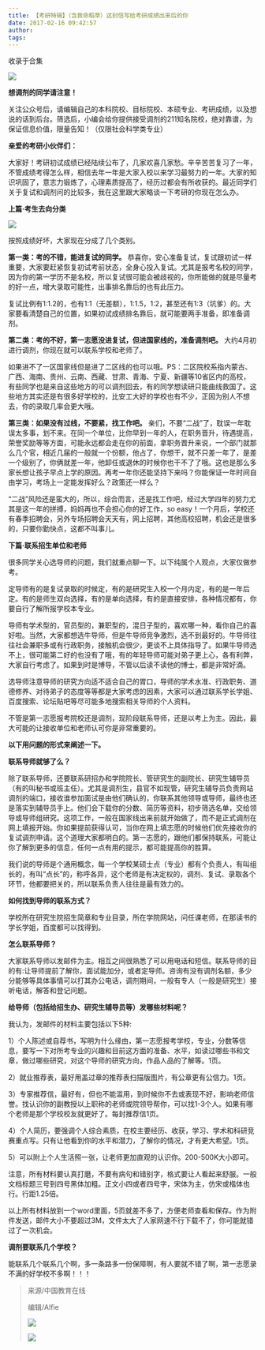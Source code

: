 ```yaml
---
title: 【考研特辑】（含救命稻草）这封信写给考研成绩出来后的你
date: 2017-02-16 09:42:57
author: 
tags: 
---
```



收录于合集

![](/images/4472/2.png)

**想调剂的同学请注意！**

  

关注公众号后，请编辑自己的本科院校、目标院校、本硕专业、考研成绩，以及想说的话到后台。筛选后，小编会给你提供接受调剂的211知名院校，绝对靠谱，为保证信息价值，限量告知！（仅限社会科学类专业）

  

 **亲爱的考研小伙伴们：**  

大家好！考研初试成绩已经陆续公布了，几家欢喜几家愁。辛辛苦苦复习了一年，不管成绩考得怎么样，相信去年一年是大家入校以来学习最努力的一年。大家的知识巩固了，意志力锻炼了，心理素质提高了，经历过都会有所收获的。最近同学们关于复试和调剂问的比较多，我在这里跟大家略谈一下考研的你现在怎么办。

  

 **上篇·考生去向分类**

![](/images/4472/3.jpeg)

  

按照成绩好坏，大家现在分成了几个类别。

  

 **第一类：考的不错，能进复试的同学。**
恭喜你，安心准备复试，复试跟初试一样重要，大家要赶紧恢复初试考前状态，全身心投入复试。尤其是报考名校的同学，因为你的第一学历不是名校，所以复试很可能会被歧视的，你所能做的就是尽量考的好一点，增大录取可能性，出事排名靠后的也有此压力。

  

复试比例有1:1.2的，也有1:1（无差额），1:1.5，1:2，甚至还有1:3（坑爹）的。大家要看清楚自己的位置，如果初试成绩排名靠后，就可能要两手准备，即准备调剂。

  

 **第二类：考的不好，第一志愿没进复试，但进国家线的，准备调剂吧。** 大约4月初进行调剂，你现在就可以联系学校和老师了。

  

如果进不了一区国家线但是进了二区线的也可以哦。PS：二区院校系指内蒙古、广西、海南、贵州、云南、西藏、甘肃、青海、宁夏、新疆等10省区内的高校，有些同学也是来自这些地方的可以调剂回去，有的同学想读研只能曲线救国了。这些地方其实还是有很多好学校的，比安工大好的学校也有不少，正因为别人不想去，你的录取几率会更大哦。

  

 **第三类：如果没有过线，不要紧，找工作吧。**
亲们，不要“二战”了，耽误一年耽误太多事，划不来。在同一个单位，比你早到一年的人，在职务晋升，待遇提高，荣誉奖励等等方面，可能永远都会走在你的前面，拿职务晋升来说，一个部门就那么几个官，相近几届的一般就一个份额，他占了，你想干，就不只差一年了，是差一个级别了，你俩就差一年，他卸任或退休的时候你也干不了了哦。这也是那么多家长想让孩子早点上学的原因。再考一年你还能坚持下来吗？你能保证一年时间自由学习，考场上一定能发挥好么？政策还一样么？

  

“二战”风险还是蛮大的，所以，综合而言，还是找工作吧，经过大学四年的努力尤其是这一年的拼搏，妈妈再也不会担心你的好工作，so
easy！一个月后，学校还有春季招聘会，另外专场招聘会天天有，网上招聘，其他高校招聘，机会还是很多的，只要你勤快点，这都不叫事儿。

  

 **下篇·联系招生单位和老师**

很多同学关心选导师的问题，我们就重点聊一下。以下纯属个人观点，大家仅做参考。

定导师有的是复试录取的时候定，有的是研究生入校一个月内定，有的是一年后定。有的是师生双向选择，有的是单向选择，有的是直接安排，各种情况都有，你要自行了解所报学校本专业。

导师有学术型的，官员型的，兼职型的，混日子型的，喜欢哪一种，看你自己的喜好啦。当然，大家都想选牛导师，但是牛导师竞争激烈，选不到最好的。牛导师往往社会兼职多或有行政职务，接触机会很少，更谈不上具体指导了。如果牛导师选不上，很可能第二好的也没有了哦，有的年轻导师可能对弟子更上心，各有利弊，大家自行考虑了。如果到时是博导，不管以后读不读他的博士，都是非常好滴。

选导师注意导师的研究方向适不适合自己的胃口，导师的学术水准、行政职务、道德修养、对待弟子的态度等等都是大家考虑的因素，大家可以通过联系学长学姐、百度搜索、论坛贴吧等尽可能多地搜索相关导师的个人资料。

不管是第一志愿报考院校还是调剂，现阶段联系导师，还是以考上为主。因此，最大可能的让接收单位和老师认可你是非常重要的。

 **以下用问题的形式来阐述一下。**

 **联系导师就够了么？**

除了联系导师，还要联系研招办和学院院长、管研究生的副院长、研究生辅导员（有的叫秘书或班主任）。尤其是调剂生，县官不如现管，研究生辅导员负责网站调剂的端口，接收谁参加面试是由他们确认的，你联系其他领导或导师，最终也还是落实到辅导员手上。他们会下载你的分数、简历等资料，初步筛选名单，交给领导或导师组研究。这项工作，一般在国家线出来前就开始做了，而不是正式调剂在网上填报开始。你如果提前获得认可，当你在网上填志愿的时候他们优先接收你的复试调剂申请。这个道理大家都明白的。第一志愿的，跟他们都保持联系，可能让你了解到更多的信息，任何一点有用的提示，都可能提高你的胜算。

  

我们说的导师是个通用概念，每一个学校某硕士点（专业）都有个负责人，有叫组长的，有叫“点长”的，称呼各异，这个老师是有决定权的，调剂、复试、录取各个环节，他都要把关的，所以联系负责人往往是最有效力的。

  

 **如何找到导师的联系方式？**

  

学校所在研究生院招生简章和专业目录，所在学院网站，问任课老师，在那读书的学长学姐，百度都可以找得到。

  

 **怎么联系导师？**

  

大家联系导师以发邮件为主。相互之间很熟悉了可以用电话和短信。联系导师的目的有:让导师提前了解你，面试能加分，或者定导师。咨询有没有调剂名额，多少分能够等具体事情可以打其办公电话，调剂期间，一般有专人（一般是研究生）接听电话，解答和登记问题。

  

 **给导师（包括给招生办、研究生辅导员等）发哪些材料呢？**

  

我认为，发邮件的材料主要包括以下5种:

  

1）个人陈述或自荐书，写明为什么缘由，第一志愿报考学校，专业，分数等信息，要写一下对所考专业的兴趣和目前这方面的准备、水平，如读过哪些书和文章，做过哪些研究，对这个导师的研究方向，作品人品的了解等。1页。

  

2）就业推荐表，最好用盖过章的推荐表扫描版图片，有公章更有公信力。1页。

  

3）专家推荐信，最好有，但也不能滥用，到时候你不去或表现不好，影响老师信誉。找认识你的副教授以上职称的老师或院领导帮你，可以找1-3个人。如果有哪个老师是那个学校校友就更好了。每封推荐信1页。

  

4）个人简历，要强调个人综合素质，在校主要经历、收获，学习、学术和科研竞赛重点写。只有让他看到你的水平和潜力，了解你的情况，才有更大希望。1页。

  

5）可以附上个人生活照一张，让老师更加直观的认识你。200-500K大小即可。

  

注意，所有材料要认真打磨，不要有病句和错别字，格式要让人看起来舒服。一般文档标题三号到四号黑体加粗。正文小四或者四号字，宋体为主，仿宋或楷体也行。行距1.25倍。

  

以上所有材料放到一个word里面，5页就差不多了，方便老师查看和保存。作为附件发送，邮件大小不要超过3M，文件太大了人家网速不行下载不了，你可能就错过了一次机会。

  

 **调剂要联系几个学校？**

  

能联系几个联系几个啊，多一条路多一份保障啊，有人要就不错了啊，第一志愿录不满的好学校不多啊！！！

>  
>
>
> 来源/中国教育在线  
>
>
> 编辑/Alfie
>
> ![](/images/4472/4.png)
>
> ![](/images/4472/5.png)

